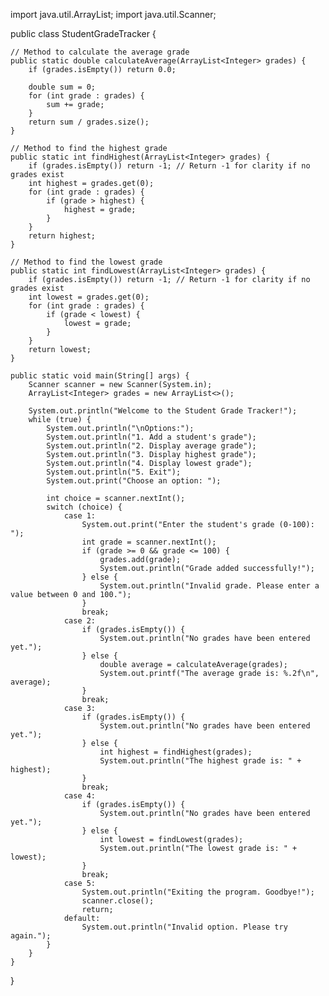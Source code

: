 import java.util.ArrayList;
import java.util.Scanner;

public class StudentGradeTracker {

    // Method to calculate the average grade
    public static double calculateAverage(ArrayList<Integer> grades) {
        if (grades.isEmpty()) return 0.0;
        
        double sum = 0;
        for (int grade : grades) {
            sum += grade;
        }
        return sum / grades.size();
    }

    // Method to find the highest grade
    public static int findHighest(ArrayList<Integer> grades) {
        if (grades.isEmpty()) return -1; // Return -1 for clarity if no grades exist
        int highest = grades.get(0);
        for (int grade : grades) {
            if (grade > highest) {
                highest = grade;
            }
        }
        return highest;
    }

    // Method to find the lowest grade
    public static int findLowest(ArrayList<Integer> grades) {
        if (grades.isEmpty()) return -1; // Return -1 for clarity if no grades exist
        int lowest = grades.get(0);
        for (int grade : grades) {
            if (grade < lowest) {
                lowest = grade;
            }
        }
        return lowest;
    }

    public static void main(String[] args) {
        Scanner scanner = new Scanner(System.in);
        ArrayList<Integer> grades = new ArrayList<>();

        System.out.println("Welcome to the Student Grade Tracker!");
        while (true) {
            System.out.println("\nOptions:");
            System.out.println("1. Add a student's grade");
            System.out.println("2. Display average grade");
            System.out.println("3. Display highest grade");
            System.out.println("4. Display lowest grade");
            System.out.println("5. Exit");
            System.out.print("Choose an option: ");

            int choice = scanner.nextInt();
            switch (choice) {
                case 1:
                    System.out.print("Enter the student's grade (0-100): ");
                    int grade = scanner.nextInt();
                    if (grade >= 0 && grade <= 100) {
                        grades.add(grade);
                        System.out.println("Grade added successfully!");
                    } else {
                        System.out.println("Invalid grade. Please enter a value between 0 and 100.");
                    }
                    break;
                case 2:
                    if (grades.isEmpty()) {
                        System.out.println("No grades have been entered yet.");
                    } else {
                        double average = calculateAverage(grades);
                        System.out.printf("The average grade is: %.2f\n", average);
                    }
                    break;
                case 3:
                    if (grades.isEmpty()) {
                        System.out.println("No grades have been entered yet.");
                    } else {
                        int highest = findHighest(grades);
                        System.out.println("The highest grade is: " + highest);
                    }
                    break;
                case 4:
                    if (grades.isEmpty()) {
                        System.out.println("No grades have been entered yet.");
                    } else {
                        int lowest = findLowest(grades);
                        System.out.println("The lowest grade is: " + lowest);
                    }
                    break;
                case 5:
                    System.out.println("Exiting the program. Goodbye!");
                    scanner.close();
                    return;
                default:
                    System.out.println("Invalid option. Please try again.");
            }
        }
    }
}

